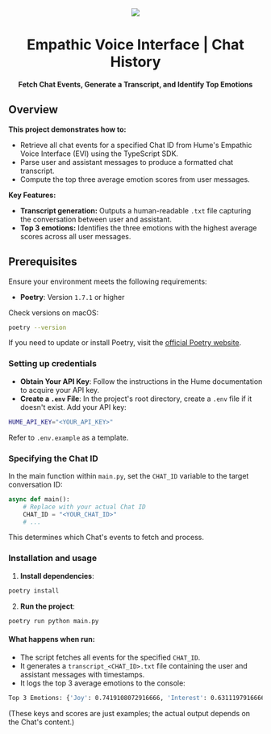 <div align="center">
  <img src="https://storage.googleapis.com/hume-public-logos/hume/hume-banner.png">
  <h1>Empathic Voice Interface | Chat History</h1>
  <p>
    <strong>Fetch Chat Events, Generate a Transcript, and Identify Top Emotions</strong>
  </p>
</div>

## Overview

**This project demonstrates how to:**

- Retrieve all chat events for a specified Chat ID from Hume's Empathic Voice Interface (EVI) using the TypeScript SDK.
- Parse user and assistant messages to produce a formatted chat transcript.
- Compute the top three average emotion scores from user messages.

**Key Features:**

- **Transcript generation:** Outputs a human-readable `.txt` file capturing the conversation between user and assistant.
- **Top 3 emotions:** Identifies the three emotions with the highest average scores across all user messages.

## Prerequisites

Ensure your environment meets the following requirements:

- **Poetry**: Version `1.7.1` or higher

Check versions on macOS:
```sh
poetry --version
```

If you need to update or install Poetry, visit the [official Poetry website](https://python-poetry.org/).

### Setting up credentials

- **Obtain Your API Key**: Follow the instructions in the Hume documentation to acquire your API key.
- **Create a `.env` File**: In the project's root directory, create a `.env` file if it doesn't exist. Add your API key:

```sh
HUME_API_KEY="<YOUR_API_KEY>"
```

Refer to `.env.example` as a template.

### Specifying the Chat ID

In the main function within `main.py`, set the `CHAT_ID` variable to the target conversation ID:

```python
async def main():
    # Replace with your actual Chat ID
    CHAT_ID = "<YOUR_CHAT_ID>"
    # ...
```

This determines which Chat's events to fetch and process.

### Installation and usage

1. **Install dependencies**:
```sh
poetry install
```
2. **Run the project**:
```sh
poetry run python main.py
```

#### What happens when run:

- The script fetches all events for the specified `CHAT_ID`.
- It generates a `transcript_<CHAT_ID>.txt` file containing the user and assistant messages with timestamps.
- It logs the top 3 average emotions to the console:

```sh
Top 3 Emotions: {'Joy': 0.7419108072916666, 'Interest': 0.63111979166666666, 'Amusement': 0.63061116536458334}
```

(These keys and scores are just examples; the actual output depends on the Chat's content.)